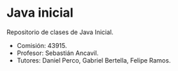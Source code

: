 # Java inicial
Repositorio de clases de Java Inicial.
* Comisión: 43915.
* Profesor: Sebastián Ancavil.
* Tutores: Daniel Perco, Gabriel Bertella, Felipe Ramos. 